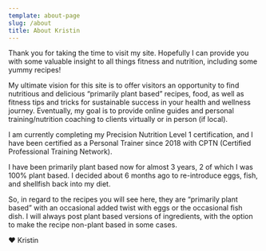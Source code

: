 ```yaml
---
template: about-page
slug: /about
title: About Kristin
---
```


Thank you for taking the time to visit my site. Hopefully I can provide you with some valuable insight to all things fitness and nutrition, including some yummy recipes!

My ultimate vision for this site is to offer visitors an opportunity to find nutritious and delicious “primarily plant based” recipes, food, as well as fitness tips and tricks for sustainable success in your health and wellness journey. Eventually, my goal is to provide online guides and personal training/nutrition coaching to clients virtually or in person (if local).

I am currently completing my Precision Nutrition Level 1 certification, and I have been certified as a Personal Trainer since 2018 with CPTN (Certified Professional Training Network).

I have been primarily plant based now for almost 3 years, 2 of which I was 100% plant based. I decided about 6 months ago to re-introduce eggs, fish, and shellfish back into my diet.

So, in regard to the recipes you will see here, they are “primarily plant based” with an occasional added twist with eggs or the occasional fish dish. I will always post plant based versions of ingredients, with the option to make the recipe non-plant based in some cases.


❤️  Kristin
